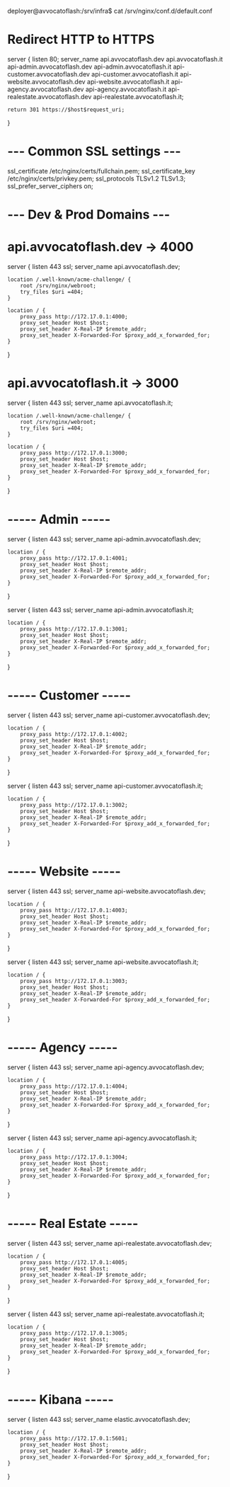 deployer@avvocatoflash:/srv/infra$ cat /srv/nginx/conf.d/default.conf

# Redirect HTTP to HTTPS
server {
    listen 80;
    server_name
    api.avvocatoflash.dev
    api.avvocatoflash.it
    api-admin.avvocatoflash.dev
    api-admin.avvocatoflash.it
    api-customer.avvocatoflash.dev
    api-customer.avvocatoflash.it
    api-website.avvocatoflash.dev
    api-website.avvocatoflash.it
    api-agency.avvocatoflash.dev
    api-agency.avvocatoflash.it
    api-realestate.avvocatoflash.dev
    api-realestate.avvocatoflash.it;

    return 301 https://$host$request_uri;
}

# --- Common SSL settings ---
ssl_certificate /etc/nginx/certs/fullchain.pem;
ssl_certificate_key /etc/nginx/certs/privkey.pem;
ssl_protocols TLSv1.2 TLSv1.3;
ssl_prefer_server_ciphers on;

# --- Dev & Prod Domains ---
# api.avvocatoflash.dev → 4000
server {
listen 443 ssl;
server_name api.avvocatoflash.dev;

    location /.well-known/acme-challenge/ {
        root /srv/nginx/webroot;
        try_files $uri =404;
    }

    location / {
        proxy_pass http://172.17.0.1:4000;
        proxy_set_header Host $host;
        proxy_set_header X-Real-IP $remote_addr;
        proxy_set_header X-Forwarded-For $proxy_add_x_forwarded_for;
    }
}

# api.avvocatoflash.it → 3000
server {
listen 443 ssl;
server_name api.avvocatoflash.it;

    location /.well-known/acme-challenge/ {
        root /srv/nginx/webroot;
        try_files $uri =404;
    }

    location / {
        proxy_pass http://172.17.0.1:3000;
        proxy_set_header Host $host;
        proxy_set_header X-Real-IP $remote_addr;
        proxy_set_header X-Forwarded-For $proxy_add_x_forwarded_for;
    }
}

# ----- Admin -----
server {
listen 443 ssl;
server_name api-admin.avvocatoflash.dev;

    location / {
        proxy_pass http://172.17.0.1:4001;
        proxy_set_header Host $host;
        proxy_set_header X-Real-IP $remote_addr;
        proxy_set_header X-Forwarded-For $proxy_add_x_forwarded_for;
    }
}

server {
listen 443 ssl;
server_name api-admin.avvocatoflash.it;

    location / {
        proxy_pass http://172.17.0.1:3001;
        proxy_set_header Host $host;
        proxy_set_header X-Real-IP $remote_addr;
        proxy_set_header X-Forwarded-For $proxy_add_x_forwarded_for;
    }
}

# ----- Customer -----
server {
listen 443 ssl;
server_name api-customer.avvocatoflash.dev;

    location / {
        proxy_pass http://172.17.0.1:4002;
        proxy_set_header Host $host;
        proxy_set_header X-Real-IP $remote_addr;
        proxy_set_header X-Forwarded-For $proxy_add_x_forwarded_for;
    }
}

server {
listen 443 ssl;
server_name api-customer.avvocatoflash.it;

    location / {
        proxy_pass http://172.17.0.1:3002;
        proxy_set_header Host $host;
        proxy_set_header X-Real-IP $remote_addr;
        proxy_set_header X-Forwarded-For $proxy_add_x_forwarded_for;
    }
}

# ----- Website -----
server {
listen 443 ssl;
server_name api-website.avvocatoflash.dev;

    location / {
        proxy_pass http://172.17.0.1:4003;
        proxy_set_header Host $host;
        proxy_set_header X-Real-IP $remote_addr;
        proxy_set_header X-Forwarded-For $proxy_add_x_forwarded_for;
    }
}

server {
listen 443 ssl;
server_name api-website.avvocatoflash.it;

    location / {
        proxy_pass http://172.17.0.1:3003;
        proxy_set_header Host $host;
        proxy_set_header X-Real-IP $remote_addr;
        proxy_set_header X-Forwarded-For $proxy_add_x_forwarded_for;
    }
}

# ----- Agency -----
server {
listen 443 ssl;
server_name api-agency.avvocatoflash.dev;

    location / {
        proxy_pass http://172.17.0.1:4004;
        proxy_set_header Host $host;
        proxy_set_header X-Real-IP $remote_addr;
        proxy_set_header X-Forwarded-For $proxy_add_x_forwarded_for;
    }
}

server {
listen 443 ssl;
server_name api-agency.avvocatoflash.it;

    location / {
        proxy_pass http://172.17.0.1:3004;
        proxy_set_header Host $host;
        proxy_set_header X-Real-IP $remote_addr;
        proxy_set_header X-Forwarded-For $proxy_add_x_forwarded_for;
    }
}

# ----- Real Estate -----
server {
listen 443 ssl;
server_name api-realestate.avvocatoflash.dev;

    location / {
        proxy_pass http://172.17.0.1:4005;
        proxy_set_header Host $host;
        proxy_set_header X-Real-IP $remote_addr;
        proxy_set_header X-Forwarded-For $proxy_add_x_forwarded_for;
    }
}

server {
listen 443 ssl;
server_name api-realestate.avvocatoflash.it;

    location / {
        proxy_pass http://172.17.0.1:3005;
        proxy_set_header Host $host;
        proxy_set_header X-Real-IP $remote_addr;
        proxy_set_header X-Forwarded-For $proxy_add_x_forwarded_for;
    }
}

# ----- Kibana -----
server {
listen 443 ssl;
server_name elastic.avvocatoflash.dev;

    location / {
        proxy_pass http://172.17.0.1:5601;
        proxy_set_header Host $host;
        proxy_set_header X-Real-IP $remote_addr;
        proxy_set_header X-Forwarded-For $proxy_add_x_forwarded_for;
    }
}
